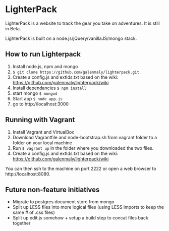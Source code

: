 LighterPack
===========
LighterPack is a website to track the gear you take on adventures. It is still in Beta.

LighterPack is built on a node.js/jQuery/vanillaJS/mongo stack.

How to run Lighterpack
-----------

1. Install node.js, npm and mongo
2. ```$ git clone https://github.com/galenmaly/lighterpack.git```
3. Create a config.js and extIds.txt based on the wiki: https://github.com/galenmaly/lighterpack/wiki
4. Install dependancies ```$ npm install```
5. start mongo ```$ mongod```
6. Start app ```$ node app.js```
7. go to http://localhost:3000

Running with Vagrant
-----------
1. Install Vagrant and VirtualBox
2. Download Vagrantfile and node-bootstrap.sh from vagrant folder to a folder on your local machine
3. Run ```$ vagrant up``` in the folder where you downloaded the two files.
4. Create a config.js and extIds.txt based on the wiki: https://github.com/galenmaly/lighterpack/wiki

You can then ssh to the machine on port 2222 or open a web browser to http://localhost:8080.

Future non-feature initiatives
-----------
- Migrate to postgres document store from mongo
- Split up LESS files into more logical files (using LESS imports to keep the same # of .css files)
- Split up edit.js somehow + setup a build step to concat files back together
